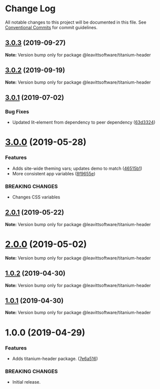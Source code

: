 # Change Log

All notable changes to this project will be documented in this file.
See [Conventional Commits](https://conventionalcommits.org) for commit guidelines.

## [3.0.3](https://github.com/LeavittSoftware/titanium-elements/compare/@leavittsoftware/titanium-header@3.0.2...@leavittsoftware/titanium-header@3.0.3) (2019-09-27)

**Note:** Version bump only for package @leavittsoftware/titanium-header





## [3.0.2](https://github.com/LeavittSoftware/titanium-elements/compare/@leavittsoftware/titanium-header@3.0.1...@leavittsoftware/titanium-header@3.0.2) (2019-09-19)

**Note:** Version bump only for package @leavittsoftware/titanium-header





## [3.0.1](https://github.com/LeavittSoftware/titanium-elements/compare/@leavittsoftware/titanium-header@3.0.0...@leavittsoftware/titanium-header@3.0.1) (2019-07-02)


### Bug Fixes

* Updated lit-element from dependency to peer dependency ([63d3324](https://github.com/LeavittSoftware/titanium-elements/commit/63d3324))





# [3.0.0](https://github.com/LeavittSoftware/titanium-elements/compare/@leavittsoftware/titanium-header@2.0.1...@leavittsoftware/titanium-header@3.0.0) (2019-05-28)


### Features

* Adds site-wide theming vars; updates demo to match ([46515b1](https://github.com/LeavittSoftware/titanium-elements/commit/46515b1))
* More consistent app variables ([8f9655e](https://github.com/LeavittSoftware/titanium-elements/commit/8f9655e))


### BREAKING CHANGES

* Changes CSS variables





## [2.0.1](https://github.com/LeavittSoftware/titanium-elements/compare/@leavittsoftware/titanium-header@2.0.0...@leavittsoftware/titanium-header@2.0.1) (2019-05-22)

**Note:** Version bump only for package @leavittsoftware/titanium-header





# [2.0.0](https://github.com/LeavittSoftware/titanium-elements/compare/@leavittsoftware/titanium-header@1.0.2...@leavittsoftware/titanium-header@2.0.0) (2019-05-02)

**Note:** Version bump only for package @leavittsoftware/titanium-header






## [1.0.2](https://github.com/LeavittSoftware/titanium-elements/compare/@leavittsoftware/titanium-header@1.0.1...@leavittsoftware/titanium-header@1.0.2) (2019-04-30)

**Note:** Version bump only for package @leavittsoftware/titanium-header





## [1.0.1](https://github.com/LeavittSoftware/titanium-elements/compare/@leavittsoftware/titanium-header@1.0.0...@leavittsoftware/titanium-header@1.0.1) (2019-04-30)

**Note:** Version bump only for package @leavittsoftware/titanium-header





# 1.0.0 (2019-04-29)


### Features

* Adds titanium-header package. ([7e6a516](https://github.com/LeavittSoftware/titanium-elements/commit/7e6a516))


### BREAKING CHANGES

* Initial release.

